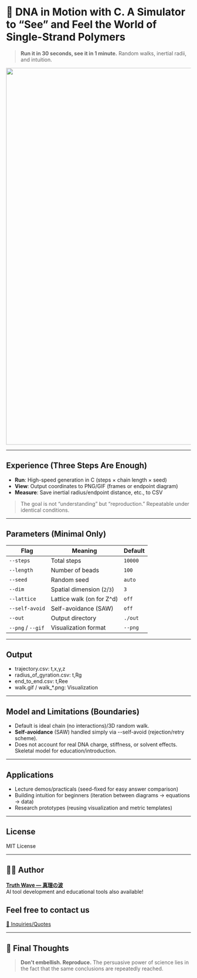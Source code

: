 # 🧬 DNA in Motion with C. A Simulator to “See” and Feel the World of Single-Strand Polymers

> **Run it in 30 seconds, see it in 1 minute.**
> Random walks, inertial radii, and intuition.

<p align="center">
<img width="1536" height="1024" alt="DNA" src="https://github.com/user-attachments/assets/cc15ce2a-fed4-4aa7-91bb-c12fed46f93a" />
</p>

---

## Experience (Three Steps Are Enough)

- **Run**: High-speed generation in C (steps × chain length × seed)
- **View**: Output coordinates to PNG/GIF (frames or endpoint diagram)
- **Measure**: Save inertial radius/endpoint distance, etc., to CSV
> The goal is not “understanding” but “reproduction.” Repeatable under identical conditions.

---

## Parameters (Minimal Only)

| Flag               | Meaning            | Default      |
| ----------------- | ------------- | ------- |
| `--steps`         | Total steps         | `10000` |
| `--length`        | Number of beads        | `100`   |
| `--seed`          | Random seed         | `auto`  |
| `--dim`           | Spatial dimension (`2`/`3`) | `3`     |
| `--lattice`       | Lattice walk (on for Z^d)  | `off`   |
| `--self-avoid`    | Self-avoidance (SAW)     | `off`   |
| `--out`           | Output directory      | `./out` |
| `--png` / `--gif` | Visualization format | `--png` |

---

## Output

- trajectory.csv: t,x,y,z
- radius_of_gyration.csv: t,Rg
- end_to_end.csv: t,Ree
- walk.gif / walk_*.png: Visualization

---

## Model and Limitations (Boundaries)

- Default is ideal chain (no interactions)/3D random walk.
- **Self-avoidance** (SAW) handled simply via --self-avoid (rejection/retry scheme).
- Does not account for real DNA charge, stiffness, or solvent effects. Skeletal model for education/introduction.

---

## Applications

- Lecture demos/practicals (seed-fixed for easy answer comparison)
- Building intuition for beginners (iteration between diagrams → equations → data)
- Research prototypes (reusing visualization and metric templates)

---

## License

MIT License

---

## 🧑‍💻 Author

**[Truth Wave ― 真理の波](https://github.com/truthwave)**  
AI tool development and educational tools also available!

## Feel free to contact us
[📩 Inquiries/Quotes](mailto:realmadrid71214591@gmail.com)

---

## 🏁 Final Thoughts

> **Don't embellish. Reproduce.**
> The persuasive power of science lies in the fact that the same conclusions are repeatedly reached.
